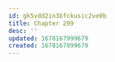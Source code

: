 ```yaml
---
id: gk5vdd2in3bfckusic2ve0b
title: Chapter 299
desc: ''
updated: 1678167999679
created: 1678167999679
---
```

